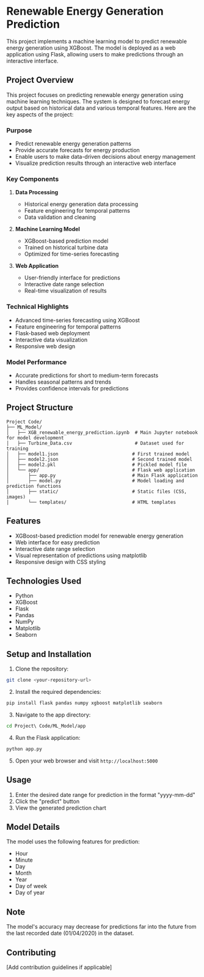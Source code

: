 # Renewable Energy Generation Prediction

This project implements a machine learning model to predict renewable energy generation using XGBoost. The model is deployed as a web application using Flask, allowing users to make predictions through an interactive interface.

## Project Overview

This project focuses on predicting renewable energy generation using machine learning techniques. The system is designed to forecast energy output based on historical data and various temporal features. Here are the key aspects of the project:

### Purpose

- Predict renewable energy generation patterns
- Provide accurate forecasts for energy production
- Enable users to make data-driven decisions about energy management
- Visualize prediction results through an interactive web interface

### Key Components

1. **Data Processing**

   - Historical energy generation data processing
   - Feature engineering for temporal patterns
   - Data validation and cleaning

2. **Machine Learning Model**

   - XGBoost-based prediction model
   - Trained on historical turbine data
   - Optimized for time-series forecasting

3. **Web Application**
   - User-friendly interface for predictions
   - Interactive date range selection
   - Real-time visualization of results

### Technical Highlights

- Advanced time-series forecasting using XGBoost
- Feature engineering for temporal patterns
- Flask-based web deployment
- Interactive data visualization
- Responsive web design

### Model Performance

- Accurate predictions for short to medium-term forecasts
- Handles seasonal patterns and trends
- Provides confidence intervals for predictions

## Project Structure

```
Project Code/
├── ML_Model/
│   ├── XGB_renewable_energy_prediction.ipynb  # Main Jupyter notebook for model development
│   ├── Turbine_Data.csv                       # Dataset used for training
│   ├── model1.json                           # First trained model
│   ├── model2.json                           # Second trained model
│   ├── model2.pkl                            # Pickled model file
│   └── app/                                  # Flask web application
│       ├── app.py                            # Main Flask application
│       ├── model.py                          # Model loading and prediction functions
│       ├── static/                           # Static files (CSS, images)
│       └── templates/                        # HTML templates
```

## Features

- XGBoost-based prediction model for renewable energy generation
- Web interface for easy prediction
- Interactive date range selection
- Visual representation of predictions using matplotlib
- Responsive design with CSS styling

## Technologies Used

- Python
- XGBoost
- Flask
- Pandas
- NumPy
- Matplotlib
- Seaborn

## Setup and Installation

1. Clone the repository:

```bash
git clone <your-repository-url>
```

2. Install the required dependencies:

```bash
pip install flask pandas numpy xgboost matplotlib seaborn
```

3. Navigate to the app directory:

```bash
cd Project\ Code/ML_Model/app
```

4. Run the Flask application:

```bash
python app.py
```

5. Open your web browser and visit `http://localhost:5000`

## Usage

1. Enter the desired date range for prediction in the format "yyyy-mm-dd"
2. Click the "predict" button
3. View the generated prediction chart

## Model Details

The model uses the following features for prediction:

- Hour
- Minute
- Day
- Month
- Year
- Day of week
- Day of year

## Note

The model's accuracy may decrease for predictions far into the future from the last recorded date (01/04/2020) in the dataset.

## Contributing

[Add contribution guidelines if applicable]
